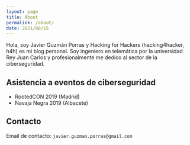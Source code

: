 ```yaml
---
layout: page
title: About
permalink: /about/
date: 2021/08/15
---
```


Hola, soy Javier Guzmán Porras y Hacking for Hackers (hacking4hacker, h4h) es mi blog personal.
Soy ingeniero en telemática por la universidad Rey Juan Carlos y profesionalmente me dedico al sector de la ciberseguridad.

## Asistencia a eventos de ciberseguridad
* RootedCON 2019 (Madrid)
* Navaja Negra 2019 (Albacete)

## Contacto
Email de contacto: `javier.guzman.porras@gmail.com`